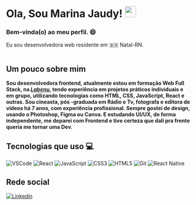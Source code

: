 # Ola, Sou Marina Jaudy! <img src="https://media.giphy.com/media/hvRJCLFzcasrR4ia7z/giphy.gif" width="30">

### Bem-vinda(o) ao meu perfil. 😄

Eu sou desenvolvedora web residente em 🇧🇷 Natal-RN.

<img src="" width="fit">

## Um pouco sobre mim

**Sou desenvolvedora frontend, atualmente estou em formação Web Full Stack, na <a href="https://www.labenu.com.br">_Labenu_</a>, tendo experiência em projetos práticos individuais e em grupo, utilizando tecnologias como HTML, CSS, JavaScript, React e outras.
Sou cineasta, pós -graduada em Rádio e Tv, fotografa e editora de vídeos há 7 anos, com experiência profissional. Sempre gostei de design, usando o Photoshop, Figma ou Canva. E estudando UI/UX, de forma independente, me deparei com Frontend e tive certeza que dali pra frente queria me tornar uma Dev.**

## Tecnologias que uso 💻

![VSCode](https://img.shields.io/badge/-VSCode-007ACC?style=for-the-badge&logo=visualstudiocode&logoColor=white)
![React](https://img.shields.io/badge/-React-61DAFB?style=for-the-badge&logo=react&logoColor=black)
![JavaScript](https://img.shields.io/badge/-JavaScript-F7DF1E?style=for-the-badge&logo=javascript&logoColor=black)
![CSS3](https://img.shields.io/badge/-CSS3-1572B6?style=for-the-badge&logo=css3&logoColor=white)
![HTML5](https://img.shields.io/badge/-HTML5-E34F26?style=for-the-badge&logo=html5&logoColor=white)
![Git](https://img.shields.io/badge/-Git-F05032?style=for-the-badge&logo=git&logoColor=white)
![React Native](https://img.shields.io/badge/react_native-61DAFB?style=for-the-badge&logo=react&logoColor=black)

## Rede social 

[![Linkedin](https://img.shields.io/badge/linkedin-%230A66C2.svg?&style=for-the-badge&logo=linkedin&logoColor=white&link=https://www.linkedin.com/in/andrejaques/)](https://www.linkedin.com/in/marina-jaudy-599b11a9/)


